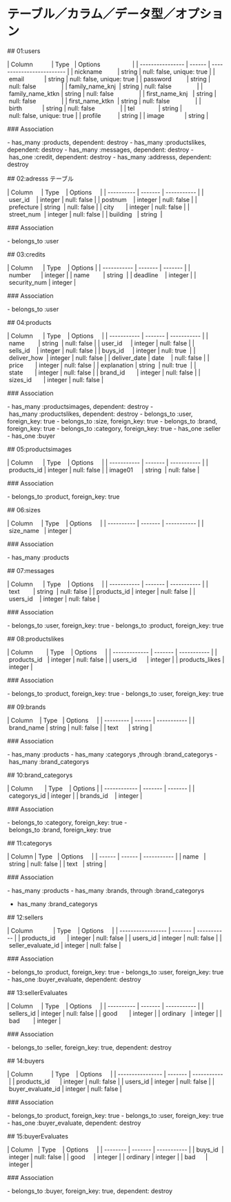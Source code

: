 # テーブル／カラム／データ型／オプション

## 01:users

| Column           | Type   | Options                   |
| ---------------- | ------ | ------------------------- |
| nickname         | string | null: false, unique: true |
| email            | string | null: false, unique: true |
| password         | string | null: false               |
| family_name_knj  | string | null: false               |
| family_name_ktkn | string | null: false               |
| first_name_knj   | string | null: false               |
| first_name_ktkn  | string | null: false               |
| birth            | string | null: false               |
| tel              | string | null: false, unique: true |
| profile          | string |
| image            | string |

### Association

- has_many :products, dependent: destroy
- has_many :productslikes, dependent: destroy
- has_many :messages, dependent: destroy
- has_one :credit, dependent: destroy
- has_many :addresss, dependent: destroy

## 02:adresss テーブル

| Column     | Type    | Options     |
| ---------- | ------- | ----------- |
| user_id    | integer | null: false |
| postnum    | integer | null: false |
| prefecture | string  | null: false |
| city       | integer | null: false |
| street_num  | integer | null: false |
| building   | string  |

### Association

- belongs_to :user

## 03:credits

| Column      | Type    | Options |
| ----------- | ------- | ------- |
| number      | integer |
| name        | string  |
| deadline    | integer |
| security_num | integer |

### Association

- belongs_to :user

## 04:products

| Column      | Type    | Options     |
| ----------- | ------- | ----------- |
| name        | string  | null: false |
| user_id     | integer | null: false |
| sells_id    | integer | null: false |
| buys_id     | integer | null: true  |
| deliver_how  | integer | null: false |
| deliver_date | date    | null: false |
| price       | integer | null: false |
| explanation | string  | null: true  |
| state       | integer | null: false |
| brand_id       | integer | null: false |
| sizes_id       | integer | null: false |

### Association

- has_many :productsimages, dependent: destroy
- has_many :productslikes, dependent: destroy
- belongs_to :user, foreign_key: true
- belongs_to :size, foreign_key: true
- belongs_to :brand, foreign_key: true
- belongs_to :category, foreign_key: true
- has_one :seller
- has_one :buyer

## 05:productsimages

| Column      | Type    | Options     |
| ----------- | ------- | ----------- |
| products_id | integer | null: false |
| image01     | string  | null: false |

### Association

- belongs_to :product, foreign_key: true

## 06:sizes

| Column     | Type    | Options     |
| ---------- | ------- | ----------- |
| size_name   | integer |

### Association

- has_many :products

## 07:messages

| Column      | Type    | Options     |
| ----------- | ------- | ----------- |
| text        | string  | null: false |
| products_id | integer | null: false |
| users_id    | integer | null: false |

### Association

- belongs_to :user, foreign_key: true
- belongs_to :product, foreign_key: true

## 08:productslikes

| Column        | Type    | Options     |
| ------------- | ------- | ----------- |
| products_id   | integer | null: false |
| users_id      | integer |
| products_likes | integer |

### Association

- belongs_to :product, foreign_key: true
- belongs_to :user, foreign_key: true

## 09:brands

| Column    | Type   | Options     |
| --------- | ------ | ----------- |
| brand_name | string | null: false |
| text      | string |

### Association

- has_many :products
- has_many :categorys ,through :brand_categorys
- has_many :brand_categorys

## 10:brand_categorys

| Column       | Type    | Options |
| ------------ | ------- | ------- |
| categorys_id | integer |
| brands_id    | integer |

### Association

- belongs_to :category, foreign_key: true
- belongs_to :brand, foreign_key: true

## 11:categorys

| Column | Type   | Options     |
| ------ | ------ | ----------- |
| name   | string | null: false |
| text   | string |

### Association

- has_many :products
- has_many :brands, through :brand_categorys
- has_many :brand_categorys

## 12:sellers

| Column            | Type    | Options     |
| ----------------- | ------- | ----------- |
| products_id       | integer | null: false |
| users_id | integer | null: false |
| seller_evaluate_id | integer | null: false |

### Association

- belongs_to :product, foreign_key: true
- belongs_to :user, foreign_key: true
- has_one :buyer_evaluate, dependent: destroy

## 13:sellerEvaluates

| Column     | Type    | Options     |
| ---------- | ------- | ----------- |
| sellers_id | integer | null: false |
| good       | integer |
| ordinary   | integer |
| bad        | integer |

### Association

- belongs_to :seller, foreign_key: true, dependent: destroy

## 14:buyers

| Column           | Type    | Options     |
| ---------------- | ------- | ----------- |
| products_id      | integer | null: false |
| users_id | integer | null: false |
| buyer_evaluate_id | integer | null: false |

### Association

- belongs_to :product, foreign_key: true
- belongs_to :user, foreign_key: true
- has_one :buyer_evaluate, dependent: destroy

## 15:buyerEvaluates

| Column   | Type    | Options     |
| -------- | ------- | ----------- |
| buys_id  | integer | null: false |
| good     | integer |
| ordinary | integer |
| bad      | integer |

### Association

- belongs_to :buyer, foreign_key: true, dependent: destroy